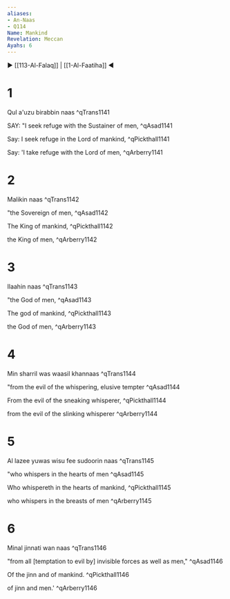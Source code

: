 ```yaml
---
aliases:
- An-Naas
- Q114
Name: Mankind
Revelation: Meccan
Ayahs: 6
---
```


▶ [[113-Al-Falaq]] | [[1-Al-Faatiha]] ◀

# 1

Qul a'uzu birabbin naas ^qTrans1141


SAY: "I seek refuge with the Sustainer of men, ^qAsad1141


Say: I seek refuge in the Lord of mankind, ^qPickthall1141


Say: 'I take refuge with the Lord of men, ^qArberry1141

# 2

Malikin naas ^qTrans1142


"the Sovereign of men, ^qAsad1142


The King of mankind, ^qPickthall1142


the King of men, ^qArberry1142

# 3

Ilaahin naas ^qTrans1143


"the God of men, ^qAsad1143


The god of mankind, ^qPickthall1143


the God of men, ^qArberry1143

# 4

Min sharril was waasil khannaas ^qTrans1144


"from the evil of the whispering, elusive tempter ^qAsad1144


From the evil of the sneaking whisperer, ^qPickthall1144


from the evil of the slinking whisperer ^qArberry1144

# 5

Al lazee yuwas wisu fee sudoorin naas ^qTrans1145


"who whispers in the hearts of men ^qAsad1145


Who whispereth in the hearts of mankind, ^qPickthall1145


who whispers in the breasts of men ^qArberry1145

# 6

Minal jinnati wan naas ^qTrans1146


"from all [temptation to evil by] invisible forces as well as men," ^qAsad1146


Of the jinn and of mankind. ^qPickthall1146


of jinn and men.' ^qArberry1146

